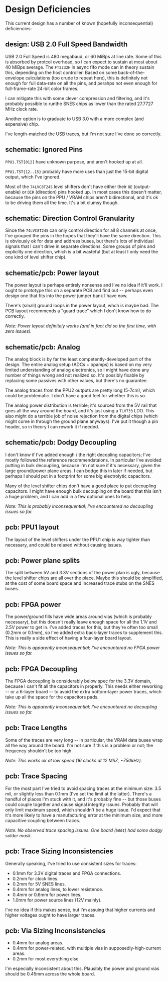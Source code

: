 # Design Deficiencies

This current design has a number of known (hopefully inconsequential) deficiencies:

## design: USB 2.0 Full Speed Bandwidth

USB 2.0 Full Speed is 480 megabaud, or 60 MiBps at line rate.  Some of this is absorbed by protcol overhead, so I can expect to sustain at most about 40 MiBps average.  The `FT2232H` in async fifo mode can in theory sustain this, depending on the host controller.  Based on some back-of-the-envelope calculations (too crude to repeat here), this is definitely not enough for full data-rate on all the pins, and perahps not even enough for full-frame-rate 24-bit color frames.

I can mitigate this with some clever compression and filtering, and it's probably possible to runthe SNES chips as lower than the rated 27.7727 MHz clock rate.

Another option is to graduate to USB 3.0 with a more complex (and expensive) chip.

I've length-matched the USB traces, but I'm not sure I've done so correctly.

## schematic: Ignored Pins

`PPU1.TST[012]` have unknown purpose, and aren't hooked up at all.

`PPU1.TST{12..15}` probably have more uses than just the 15-bit digital output, which I've ignored.

Most of the `74LVC8T245` level shifters don't have either their `OE` (output-enable) or `DIR` (direction) pins hooked up.  In most cases this doesn't matter, because the pins on the PPU / VRAM chips aren't bidirectional, and it's ok to be driving them all the time.  It's a bit clumsy though.

## schematic: Direction Control Granularity

Since the `74LVC8T245` can only control direction for all 8 channels at once, I've grouped the pins in the hopes that they'll have the same direction.  This is obviously ok for data and address buses, but there's lots of individual signals that I can't drive in separate directions.  Some groups of pins and explicitly one direction, which is a bit wasteful (but at least I only need the one kind of level shifter chip).

## schematic/pcb: Power layout

The power layout is perhaps entirely nonsense and I've no idea if it'll work.  I ought to prototype this on a separate PCB and find out -- perhaps even design one that fits into the power jumper bank I have now.

There's (small) ground loops in the power layout, whch is maybe bad. The PCB layout recommends a "guard trace" which I don't know how to do correctly.

_Note: Power layout definitely works (and in fact did so the first time, with zero issues)._

## schematic/pcb: Analog

The analog block is by far the least competently-developed part of the design.  The entire analog setup (ADCs + opamps) is based on my very limited understanding of analog electronics, so I might have done any number of things wrong and not realized so.  It's possibly fixable by replacing some passives with other values, but there's no guarantee.

The analog traces from the PPU2 outputs are pretty long (5-7cm), which could be problematic.  I don't have a good feel for whether this is so.

The analog power distribution is terrible; it's sourced from the 5V rail that goes all the way around the board, and it's just using a `TLV733` LDO.  This also might do a terrible job of noise rejection from the digital chips (which might come in through the ground plane anyways).  I've put it though a pin header, so in theory I can rework it if needed.

## schematic/pcb: Dodgy Decoupling

I don't know if I've added enough / the right decopling capacitors; I've mostly followed the reference recommendataions.  In particular I've avoided putting in bulk decoupling, because I'm not sure if it's necessary, given the large ground/power plane areas.  I can bodge this in later if needed, but perhaps I should put in a footprint for some big electrolytic capacitors.

Many of the level shifter chips don't have a good place to put decoupling capacitors.  I might have enough bulk decoupling on the board that this isn't a huge problem, and I can add in a few optional ones to help.

_Note: This is probably inconsequential; I've encountered no decoupling issues so far._

## pcb: PPU1 layout

The layout of the level shifters under the PPU1 chip is way tighter than necessary, and could be relaxed without causing issues.

## pcb: Power plane splits

The split between 5V and 3.3V sections of the power plan is ugly, because the level shifter chips are all over the place. Maybe this should be simplified, at the cost of some board space and increased trace stubs on the SNES buses.

## pcb: FPGA power

The power/ground fills have wide areas around vias (which is probably necessary), but this doesn't really leave enough space for all the 1.1V and 2.5V power to get in.  I've added traces for this, but they're often too small (0.2mm or 0.1mm), so I've added extra back-layer traces to supplement this.  This is really a side effect of having a four-layer board layout.

_Note: This is apparently inconsequential; I've encountered no FPGA power issues so far._

## pcb: FPGA Decoupling

The FPGA decoupling is considerably below spec for the 3.3V domain, because I can't fit all the capacitors in properly. This needs either reworking -- or a 6-layer board -- to avoid the extra bottom-layer power traces, which take up all the space for the capacitors pads.

_Note: This is apparently inconsequential; I've encountered no decoupling issues so far._

## pcb: Trace Lengths

Some of the traces are very long -- in particular, the VRAM data buses wrap all the way around the board. I'm not sure if this is a problem or not; the frequency shouldn't be too high.

_Note: This works ok at low speed (16 clocks at 12 MhZ, ~750kHz)._

## pcb: Trace Spacing

For the most part I've tried to avoid spacing traces at the minimum size: 3.5 mil, or slightly less than 0.1mm (I've set the limit at the latter).  There's a handful of places I'm stuck with it, and it's probably fine -- but those buses could couple together and cause signal integrity issues.  Probably that will only limit maximum speed, which shouldn't be a huge issue.  I'd expect that it's more likely to have a manufacturing error at the minimum size, and more capacitive coupling between traces.

_Note: No observed trace spacing issues.  One board (`b001`) had some dodgy solder mask._

## pcb: Trace Sizing Inconsistencies

Generally speaking, I've tried to use consistent sizes for traces:

* 0.1mm for 3.3V digital traces and FPGA connections.
* 0.2mm for clock lines.
* 0.2mm for 5V SNES lines.
* 0.4mm for analog lines, to lower resistence.
* 0.4mm or 0.6mm for power lines.
* 1.0mm for power source lines (12V mainly).

I've no idea if this makes sense, but I'm assuing that higher currents and higher voltages ought to have larger traces.

## pcb: Via Sizing Inconsistencies

* 0.4mm for analog areas.
* 0.4mm for power-related, with multiple vias in supposedly-high-current areas.
* 0.2mm for most everything else

I'm especially inconsistent about this.  Plausibly the power and ground vias should be 0.45mm across the whole board.

